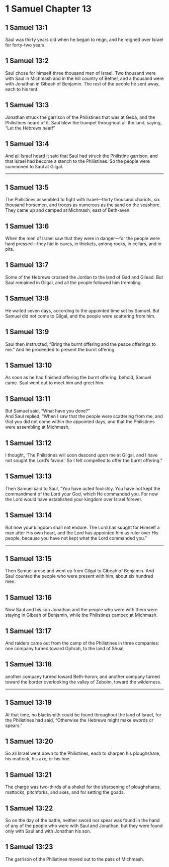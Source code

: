 # 1 Samuel Chapter 13

## 1 Samuel 13:1

Saul was thirty years old when he began to reign, and he reigned over Israel for forty-two years.

## 1 Samuel 13:2

Saul chose for himself three thousand men of Israel. Two thousand were with Saul in Michmash and in the hill country of Bethel, and a thousand were with Jonathan in Gibeah of Benjamin. The rest of the people he sent away, each to his tent.

## 1 Samuel 13:3

Jonathan struck the garrison of the Philistines that was at Geba, and the Philistines heard of it. Saul blew the trumpet throughout all the land, saying, “Let the Hebrews hear!”

## 1 Samuel 13:4

And all Israel heard it said that Saul had struck the Philistine garrison, and that Israel had become a stench to the Philistines. So the people were summoned to Saul at Gilgal.

---

## 1 Samuel 13:5

The Philistines assembled to fight with Israel—thirty thousand chariots, six thousand horsemen, and troops as numerous as the sand on the seashore. They came up and camped at Michmash, east of Beth-aven.

## 1 Samuel 13:6

When the men of Israel saw that they were in danger—for the people were hard pressed—they hid in caves, in thickets, among rocks, in cellars, and in pits.

## 1 Samuel 13:7

Some of the Hebrews crossed the Jordan to the land of Gad and Gilead. But Saul remained in Gilgal, and all the people followed him trembling.

## 1 Samuel 13:8

He waited seven days, according to the appointed time set by Samuel. But Samuel did not come to Gilgal, and the people were scattering from him.

## 1 Samuel 13:9

Saul then instructed, “Bring the burnt offering and the peace offerings to me.” And he proceeded to present the burnt offering.

## 1 Samuel 13:10

As soon as he had finished offering the burnt offering, behold, Samuel came. Saul went out to meet him and greet him.

## 1 Samuel 13:11

But Samuel said, “What have you done?”  
And Saul replied, “When I saw that the people were scattering from me, and that you did not come within the appointed days, and that the Philistines were assembling at Michmash,

## 1 Samuel 13:12

I thought, ‘The Philistines will soon descend upon me at Gilgal, and I have not sought the Lord’s favour.’ So I felt compelled to offer the burnt offering.”

## 1 Samuel 13:13

Then Samuel said to Saul, “You have acted foolishly. You have not kept the commandment of the Lord your God, which He commanded you. For now the Lord would have established your kingdom over Israel forever.

## 1 Samuel 13:14

But now your kingdom shall not endure. The Lord has sought for Himself a man after His own heart, and the Lord has appointed him as ruler over His people, because you have not kept what the Lord commanded you.”

---

## 1 Samuel 13:15

Then Samuel arose and went up from Gilgal to Gibeah of Benjamin. And Saul counted the people who were present with him, about six hundred men.

## 1 Samuel 13:16

Now Saul and his son Jonathan and the people who were with them were staying in Gibeah of Benjamin, while the Philistines camped at Michmash.

## 1 Samuel 13:17

And raiders came out from the camp of the Philistines in three companies: one company turned toward Ophrah, to the land of Shual;

## 1 Samuel 13:18

another company turned toward Beth-horon; and another company turned toward the border overlooking the valley of Zeboim, toward the wilderness.

---

## 1 Samuel 13:19

At that time, no blacksmith could be found throughout the land of Israel, for the Philistines had said, “Otherwise the Hebrews might make swords or spears.”

## 1 Samuel 13:20

So all Israel went down to the Philistines, each to sharpen his ploughshare, his mattock, his axe, or his hoe.

## 1 Samuel 13:21

The charge was two-thirds of a shekel for the sharpening of ploughshares, mattocks, pitchforks, and axes, and for setting the goads.

## 1 Samuel 13:22

So on the day of the battle, neither sword nor spear was found in the hand of any of the people who were with Saul and Jonathan, but they were found only with Saul and with Jonathan his son.

## 1 Samuel 13:23

The garrison of the Philistines moved out to the pass of Michmash.
